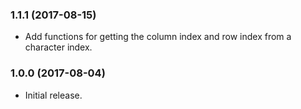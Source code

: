 ### 1.1.1 (2017-08-15)

- Add functions for getting the column index and row index from a character index.

### 1.0.0 (2017-08-04)

- Initial release.